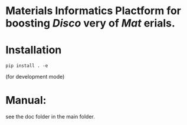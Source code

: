 # Materials Informatics Plactform for boosting *Disco* very of *Mat* erials. 


# Installation

```
pip install . -e 
```
(for development mode)

# Manual: 
see the doc folder in the main folder. 